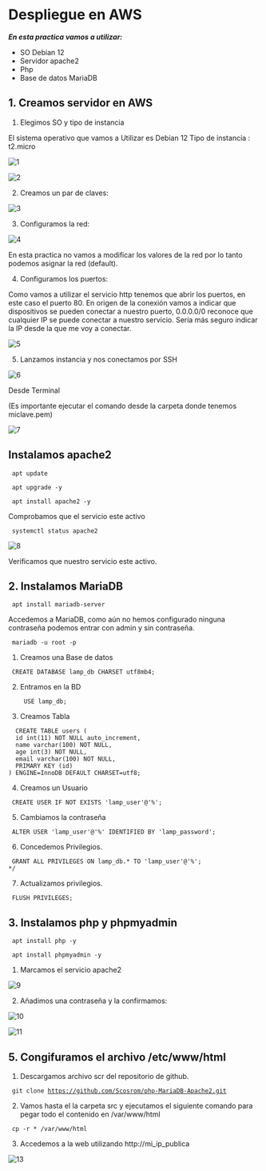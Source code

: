 # Despliegue en AWS

***En esta practica vamos a utilizar:***

- SO Debian 12
- Servidor apache2
- Php
- Base de datos MariaDB

## 1. Creamos servidor en AWS

1. Elegimos SO y tipo de instancia
   
El sistema operativo que vamos a Utilizar es Debian 12
Tipo de instancia : t2.micro

![1](https://github.com/Scosrom/practicas/assets/114906778/26cfe80c-29ec-4d45-b194-8eef99e41d45)

![2](https://github.com/Scosrom/practicas/assets/114906778/d93ffb6b-c003-4511-aaae-1d63332ba369)

2. Creamos un par de claves:

![3](https://github.com/Scosrom/practicas/assets/114906778/7e999806-520e-4221-a318-ccfbcdb28ccf)

3. Configuramos la red:

![4](https://github.com/Scosrom/practicas/assets/114906778/5a039b98-6459-48a2-a6c7-199f469d2b23)

En esta practica no vamos a modificar los valores de la red por lo tanto podemos asignar la red (default).

4. Configuramos los puertos:

Como vamos a utilizar el servicio http tenemos que abrir los puertos, en este caso el puerto 80.
En origen de la conexión vamos a indicar que dispositivos se pueden conectar a nuestro puerto, 0.0.0.0/0 reconoce que cualquier IP se puede conectar a nuestro servicio. Sería más seguro indicar la IP desde la que me voy a conectar. 

![5](https://github.com/Scosrom/practicas/assets/114906778/102a3e65-f0c8-4240-9c98-875ae3939255)

5. Lanzamos instancia y nos conectamos por SSH

![6](https://github.com/Scosrom/practicas/assets/114906778/71043521-ee33-440b-8872-9b6d57839d1e)

Desde Terminal

(Es importante ejecutar el comando desde la carpeta donde tenemos miclave.pem)

![7](https://github.com/Scosrom/practicas/assets/114906778/d3df5d5e-6f99-45f4-ab7a-d99850f9d620)

## Instalamos apache2

<code> apt update </code>

<code> apt upgrade -y </code>

<code> apt install apache2 -y </code>

Comprobamos que el servicio este activo

<code> systemctl status apache2 </code>

![8](https://github.com/Scosrom/practicas/assets/114906778/57022d50-19a1-4618-9ad0-227346a1a115)


Verificamos que nuestro servicio este activo. 

## 2. Instalamos MariaDB

<code> apt install mariadb-server </code>

Accedemos a MariaDB, como aún no hemos configurado ninguna contraseña podemos entrar con admin y sin contraseña.

<code> mariadb -u root -p </code>

1. Creamos una Base de datos

<code> CREATE DATABASE lamp_db CHARSET utf8mb4; </code>

2. Entramos en la BD

   <code> USE lamp_db; </code>

3. Creamos Tabla
```
  CREATE TABLE users (
  id int(11) NOT NULL auto_increment,
  name varchar(100) NOT NULL,
  age int(3) NOT NULL,
  email varchar(100) NOT NULL,
  PRIMARY KEY (id)
) ENGINE=InnoDB DEFAULT CHARSET=utf8;
```

   

4. Creamos un Usuario
   
<code> CREATE USER IF NOT EXISTS 'lamp_user'@'%'; </code>


5. Cambiamos la contraseña

<code> ALTER USER 'lamp_user'@'%' IDENTIFIED BY 'lamp_password'; </code>

6. Concedemos Privilegios.
  ``` 
   GRANT ALL PRIVILEGES ON lamp_db.* TO 'lamp_user'@'%';
*/
```

7. Actualizamos privilegios.

<code> FLUSH PRIVILEGES; </code>


## 3. Instalamos php y phpmyadmin

<code> apt install php -y </code>

<code> apt install phpmyadmin -y </code>

1. Marcamos el servicio apache2

![9](https://github.com/Scosrom/practicas/assets/114906778/e68032f4-cd17-4df5-bd95-b394f956bddc)

2. Añadimos una contraseña y la confirmamos:

![10](https://github.com/Scosrom/practicas/assets/114906778/e9ecb251-0cec-4626-8d1b-010bf13a3a8f)


![11](https://github.com/Scosrom/practicas/assets/114906778/cab47573-c09f-45d5-afc1-58018cc54a38)

## 5. Congifuramos el archivo /etc/www/html

1. Descargamos archivo scr del repositorio de github. 

<code> git clone https://github.com/Scosrom/php-MariaDB-Apache2.git </code>

2. Vamos hasta el la carpeta src y ejecutamos el siguiente comando para pegar todo el contenido en /var/www/html

<code> cp -r * /var/www/html </code>

3. Accedemos a la web utilizando http://mi_ip_publica

![13](https://github.com/Scosrom/practicas/assets/114906778/69bf33a8-d057-4b54-ac05-f88b5b73aa0d)
